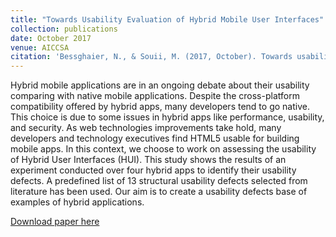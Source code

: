 ```yaml
---
title: "Towards Usability Evaluation of Hybrid Mobile User Interfaces"
collection: publications
date: October 2017
venue: AICCSA
citation: 'Bessghaier, N., & Souii, M. (2017, October). Towards usability evaluation of hybrid mobile user interfaces. In 2017 IEEE/ACS 14th International Conference on Computer Systems and Applications (AICCSA) (pp. 895-900). IEEE.'
---
```

Hybrid mobile applications are in an ongoing debate about their usability comparing with native mobile applications. Despite the cross-platform compatibility offered by hybrid apps, many developers tend to go native. This choice is due to some issues in hybrid apps like performance, usability, and security. As web technologies improvements take hold, many developers and technology executives find HTML5 usable for building mobile apps. In this context, we choose to work on assessing the usability of Hybrid User Interfaces (HUI). This study shows the results of an experiment conducted over four hybrid apps to identify their usability defects. A predefined list of 13 structural usability defects selected from literature has been used. Our aim is to create a usability defects base of examples of hybrid applications.

[Download paper here](http://academicpages.github.io/files/AICCSA-2017.pdf)


